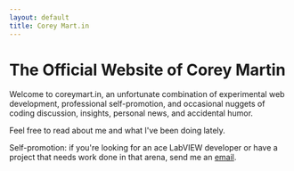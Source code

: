 ```yaml
---
layout: default
title: Corey Mart.in
---
```

# The Official Website of Corey Martin

Welcome to coreymart.in, an unfortunate combination of experimental web development, professional self-promotion, and occasional nuggets of coding discussion, insights, personal news, and accidental humor.

Feel free to read about me and what I've been doing lately.

Self-promotion: if you're looking for an ace LabVIEW developer or have a project that needs work done in that arena, send me an [email](mailto:coreymartin@coreymart.in).
